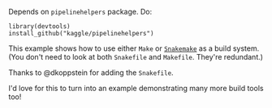 Depends on `pipelinehelpers` package. Do:

```
library(devtools)
install_github("kaggle/pipelinehelpers")
```

This example shows how to use either `Make` or [`Snakemake`](https://bitbucket.org/johanneskoester/snakemake/wiki/Home) as a build system. (You don't need to look at both `Snakefile` and `Makefile`. They're redundant.)

Thanks to @dkoppstein for adding the `Snakefile`.

I'd love for this to turn into an example demonstrating many more build tools too!
